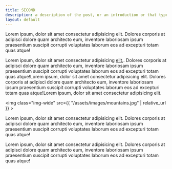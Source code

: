 ```yaml
---
title: SECOND
description: a description of the post, or an introduction or that type of content would go here, and probably look as long as it's not too short.
layout: default
---
```


<p>Lorem ipsum, dolor sit amet consectetur adipisicing elit. Dolores corporis at adipisci dolore quam architecto eum, inventore laboriosam ipsum praesentium suscipit corrupti voluptates laborum eos ad excepturi totam quas atque!


Lorem ipsum, dolor sit amet consectetur adipisicing [elit](https://google.com),. Dolores corporis at adipisci dolore quam architecto eum, inventore laboriosam ipsum praesentium suscipit corrupti voluptates laborum eos ad excepturi totam quas atque!Lorem ipsum, dolor sit amet consectetur adipisicing elit. Dolores corporis at adipisci dolore quam architecto eum, inventore laboriosam ipsum praesentium suscipit corrupti voluptates laborum eos ad excepturi totam quas atque!Lorem ipsum, dolor sit amet consectetur adipisicing elit.


<img class="img-wide" src={{ "/assets/images/mountains.jpg" | relative_url }} >
    
    

Lorem ipsum, dolor sit amet consectetur adipisicing elit. Dolores corporis at adipisci dolore quam architecto eum, inventore laboriosam ipsum praesentium suscipit corrupti voluptates laborum eos ad excepturi totam quas atque!

Lorem ipsum, dolor sit amet consectetur adipisicing elit. Dolores corporis at adipisci dolore quam architecto eum, inventore laboriosam ipsum praesentium suscipit corrupti voluptates laborum eos ad excepturi totam quas atque!

<img class="img-small" >
</p>



